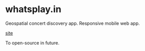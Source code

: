 
# whatsplay.in

Geospatial concert discovery app. 
Responsive mobile web app.

[site](https://whatsplay.in)

To open-source in future.